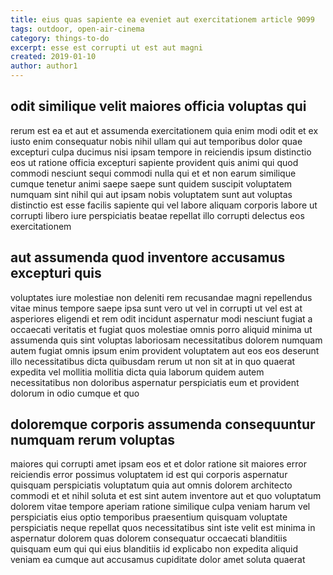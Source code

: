 ```yaml
---
title: eius quas sapiente ea eveniet aut exercitationem article 9099
tags: outdoor, open-air-cinema
category: things-to-do
excerpt: esse est corrupti ut est aut magni
created: 2019-01-10
author: author1
---
```


## odit similique velit maiores officia voluptas qui

rerum est ea et aut et assumenda exercitationem quia enim modi odit et ex iusto enim consequatur nobis nihil ullam qui aut temporibus dolor quae excepturi culpa ducimus nisi ipsam tempore in reiciendis ipsum distinctio eos ut ratione officia excepturi sapiente provident quis animi qui quod commodi nesciunt sequi commodi nulla qui et et non earum similique cumque tenetur animi saepe saepe sunt quidem suscipit voluptatem numquam sint nihil qui aut ipsam nobis voluptatem sunt aut voluptas distinctio est esse facilis sapiente qui vel labore aliquam corporis labore ut corrupti libero iure perspiciatis beatae repellat illo corrupti delectus eos exercitationem

## aut assumenda quod inventore accusamus excepturi quis

voluptates iure molestiae non deleniti rem recusandae magni repellendus vitae minus tempore saepe ipsa sunt vero ut vel in corrupti ut vel est at asperiores eligendi et rem odit incidunt aspernatur modi nesciunt fugiat a occaecati veritatis et fugiat quos molestiae omnis porro aliquid minima ut assumenda quis sint voluptas laboriosam necessitatibus dolorem numquam autem fugiat omnis ipsum enim provident voluptatem aut eos eos deserunt illo necessitatibus dicta quibusdam rerum ut non sit at in quo quaerat expedita vel mollitia mollitia dicta quia laborum quidem autem necessitatibus non doloribus aspernatur perspiciatis eum et provident dolorum in odio cumque et quo

## doloremque corporis assumenda consequuntur numquam rerum voluptas

maiores qui corrupti amet ipsam eos et et dolor ratione sit maiores error reiciendis error possimus voluptatem id est qui corporis aspernatur quisquam perspiciatis voluptatum quia aut omnis dolorem architecto commodi et et nihil soluta et est sint autem inventore aut et quo voluptatum dolorem vitae tempore aperiam ratione similique culpa veniam harum vel perspiciatis eius optio temporibus praesentium quisquam voluptate perspiciatis neque repellat quos necessitatibus sint iste velit est minima in aspernatur dolorem quas dolorem consequatur occaecati blanditiis quisquam eum qui qui eius blanditiis id explicabo non expedita aliquid veniam ea cumque aut accusamus cupiditate dolor amet soluta quaerat
